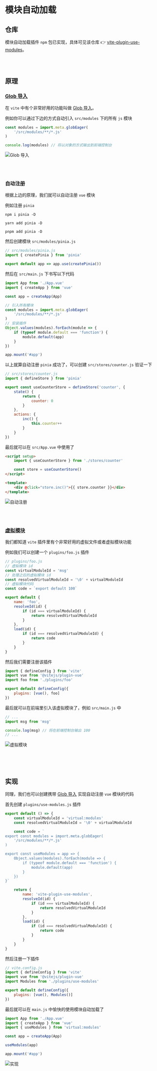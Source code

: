 # 模块自动加载

## 仓库

模块自动加载插件 `npm` 包已实现，具体可见该仓库 👉 [vite-plugin-use-modules](https://github.com/dishait/vite-plugin-use-modules)。

<br />
<br />

## 原理

### [Glob 导入](https://cn.vitejs.dev/guide/features.html#glob-import)

在 `vite` 中有个非常好用的功能叫做 [Glob 导入](https://cn.vitejs.dev/guide/features.html#glob-import)。

例如你可以通过下边的方式自动引入 `src/modules` 下的所有 `js` 模块

```js
const modules = import.meta.globEager(
	'/src/modules/**/*.js'
)

console.log(modules) // 将以对象的方式输出到前端控制台
```

![Glob 导入](/img/globEager.gif)

<br />
<br />

### 自动注册

根据上边的原理，我们就可以自动注册 `vue` 模块

例如注册 `pinia`

<CodeGroup>
  <CodeGroupItem title="npm" active>

```shell
npm i pinia -D
```

  </CodeGroupItem>

  <CodeGroupItem title="yarn">

```shell
yarn add pinia -D
```

  </CodeGroupItem>

  <CodeGroupItem title="pnpm">

```shell
pnpm add pinia -D
```

  </CodeGroupItem>

</CodeGroup>

然后创建模块 `src/modules/pinia.js`

```js
// src/modules/pinia.js
import { createPinia } from 'pinia'

export default app => app.use(createPinia())
```

然后在 `src/main.js` 下书写以下代码

```js
import App from './App.vue'
import { createApp } from 'vue'

const app = createApp(App)

// 引入所有模块
const modules = import.meta.globEager(
	'/src/modules/**/*.js'
)
// 安装插件
Object.values(modules).forEach(module => {
	if (typeof module.default === 'function') {
		module.default(app)
	}
})

app.mount('#app')
```

以上就算自动注册 `pinia` 成功了，可以创建 `src/stores/counter.js` 验证一下

```js
// src/stores/counter.js
import { defineStore } from 'pinia'

export const useCounterStore = defineStore('counter', {
	state() {
		return {
			counter: 0
		}
	},
	actions: {
		inc() {
			this.counter++
		}
	}
})
```

最后就可以在 `src/App.vue` 中使用了

```html
<script setup>
	import { useCounterStore } from './stores/counter'

	const store = useCounterStore()
</script>

<template>
	<div @click="store.inc()">{{ store.counter }}</div>
</template>
```

![自动注册](/img/autoUse.gif)

<br />
<br />

### [虚拟模块](https://cn.vitejs.dev/guide/api-plugin.html#importing-a-virtual-file)

我们都知道 `vite` 插件里有个非常好用的虚拟文件或者虚拟模块功能

例如我们可以创建一个 `plugins/foo.js` 插件

```js
// plugins/foo.js
// 虚拟模块 id
const virtualModuleId = 'msg'
// 处理之后的虚拟模块 id
const resolvedVirtualModuleId = '\0' + virtualModuleId
// 虚拟模块代码
const code = `export default 100`

export default {
	name: 'foo',
	resolveId(id) {
		if (id === virtualModuleId) {
			return resolvedVirtualModuleId
		}
	},
	load(id) {
		if (id === resolvedVirtualModuleId) {
			return code
		}
	}
}
```

然后我们需要注册该插件

```js
import { defineConfig } from 'vite'
import vue from '@vitejs/plugin-vue'
import foo from './plugins/foo'

export default defineConfig({
	plugins: [vue(), foo]
})
```

最后就可以在前端里引入该虚拟模块了，例如 `src/main.js` 中

```js
// ...
import msg from 'msg'

console.log(msg) // 将在前端控制台输出 100
// ...
```

![虚拟模块](/img/virtualModule.gif)

<br />
<br />
<br />

## 实现

同理，我们也可以创建携带 [Glob 导入](https://cn.vitejs.dev/guide/features.html#glob-import) 实现自动注册 `vue` 模块的代码

首先创建 `plugins/use-modules.js` 插件

```js
export default () => {
	const virtualModuleId = 'virtual:modules'
	const resolvedVirtualModuleId = '\0' + virtualModuleId

	const code = `
export const modules = import.meta.globEager(
    '/src/modules/**/*.js'
)

export const useModules = app => {
    Object.values(modules).forEach(module => {
        if (typeof module.default === 'function') {
            module.default(app)
        }
    })
}`

	return {
		name: 'vite-plugin-use-modules',
		resolveId(id) {
			if (id === virtualModuleId) {
				return resolvedVirtualModuleId
			}
		},
		load(id) {
			if (id === resolvedVirtualModuleId) {
				return code
			}
		}
	}
}
```

然后注册一下插件

```js
// vite.config.js
import { defineConfig } from 'vite'
import vue from '@vitejs/plugin-vue'
import Modules from './plugins/use-modules'

export default defineConfig({
	plugins: [vue(), Modules()]
})
```

最后就可以在 `main.js` 中愉快的使用模块自动加载了

```js
import App from './App.vue'
import { createApp } from 'vue'
import { useModules } from 'virtual:modules'

const app = createApp(App)

useModules(app)

app.mount('#app')
```

![实现](/img/useModules.gif)
